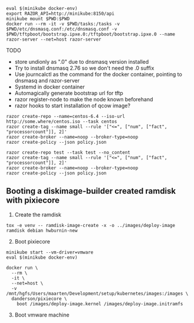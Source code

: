 ```
eval $(minikube docker-env)
export RAZOR_API=http://minikube:8150/api
minikube mount $PWD:$PWD
docker run --rm -it -v $PWD/tasks:/tasks -v $PWD/etc/dnsmasq.conf:/etc/dnsmasq.conf -v $PWD/tftpboot/bootstrap.ipxe.0:/tftpboot/bootstrap.ipxe.0 --name razor-server --net=host razor-server
```

TODO
- store undionly as ".0" due to dnsmasq version installed
- Try to install dnsmasq 2.76 so we don't need the .0 suffix
- Use journcalctl as the command for the docker container, pointing to dnsmasq and razor-server
- Systemd in docker container
- Automagically generate bootstrap url for tftp
- razor register-node to make the node known beforehand
- razor hooks to start installation of qcow image?




```
razor create-repo --name=centos-6.4 --iso-url http://some.where/centos.iso --task centos
razor create-tag --name small --rule '["<=", ["num", ["fact", "processorcount"]], 2]'
razor create-broker --name=noop --broker-type=noop
razor create-policy --json policy.json

razor create-repo test --task test --no_content
razor create-tag --name small --rule '["<=", ["num", ["fact", "processorcount"]], 2]'
razor create-broker --name=noop --broker-type=noop
razor create-policy --json policy.json
```


## Booting a diskimage-builder created ramdisk with pixiecore
1. Create the ramdisk
```
tox -e venv -- ramdisk-image-create -x -o ../images/deploy-image ramdisk debian hwburnin-new
```

2. Boot pixiecore
```
minikube start --vm-driver=vmware
eval $(minikube docker-env)

docker run \
  --rm \
  -it \
  --net=host \
  -v /mnt/hgfs/Users/maarten/Development/setup/kubernetes/images:/images \
  danderson/pixiecore \
    boot /images/deploy-image.kernel /images/deploy-image.initramfs
```

3. Boot vmware machine
